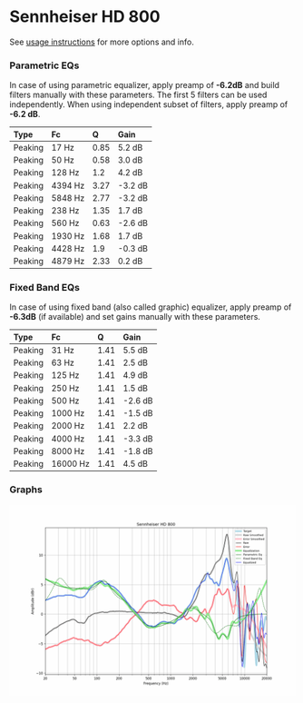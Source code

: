 # Sennheiser HD 800
See [usage instructions](https://github.com/jaakkopasanen/AutoEq#usage) for more options and info.

### Parametric EQs
In case of using parametric equalizer, apply preamp of **-6.2dB** and build filters manually
with these parameters. The first 5 filters can be used independently.
When using independent subset of filters, apply preamp of **-6.2 dB**.

| Type    | Fc      |    Q | Gain    |
|:--------|:--------|:-----|:--------|
| Peaking | 17 Hz   | 0.85 | 5.2 dB  |
| Peaking | 50 Hz   | 0.58 | 3.0 dB  |
| Peaking | 128 Hz  | 1.2  | 4.2 dB  |
| Peaking | 4394 Hz | 3.27 | -3.2 dB |
| Peaking | 5848 Hz | 2.77 | -3.2 dB |
| Peaking | 238 Hz  | 1.35 | 1.7 dB  |
| Peaking | 560 Hz  | 0.63 | -2.6 dB |
| Peaking | 1930 Hz | 1.68 | 1.7 dB  |
| Peaking | 4428 Hz | 1.9  | -0.3 dB |
| Peaking | 4879 Hz | 2.33 | 0.2 dB  |

### Fixed Band EQs
In case of using fixed band (also called graphic) equalizer, apply preamp of **-6.3dB**
(if available) and set gains manually with these parameters.

| Type    | Fc       |    Q | Gain    |
|:--------|:---------|:-----|:--------|
| Peaking | 31 Hz    | 1.41 | 5.5 dB  |
| Peaking | 63 Hz    | 1.41 | 2.5 dB  |
| Peaking | 125 Hz   | 1.41 | 4.9 dB  |
| Peaking | 250 Hz   | 1.41 | 1.5 dB  |
| Peaking | 500 Hz   | 1.41 | -2.6 dB |
| Peaking | 1000 Hz  | 1.41 | -1.5 dB |
| Peaking | 2000 Hz  | 1.41 | 2.2 dB  |
| Peaking | 4000 Hz  | 1.41 | -3.3 dB |
| Peaking | 8000 Hz  | 1.41 | -1.8 dB |
| Peaking | 16000 Hz | 1.41 | 4.5 dB  |

### Graphs
![](./Sennheiser%20HD%20800.png)